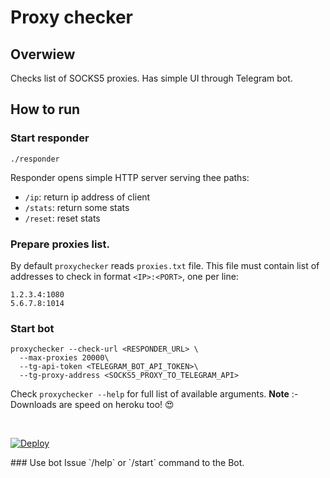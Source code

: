 # Proxy checker
## Overwiew
Checks list of SOCKS5 proxies. 
Has simple UI through Telegram bot.

## How to run
### Start responder
```
./responder
```
Responder opens simple HTTP server serving thee paths:
* `/ip`: return ip address of client
* `/stats`: return some stats
* `/reset`: reset stats

### Prepare proxies list.
By default `proxychecker` reads `proxies.txt` file.
This file must contain list of addresses to check in format `<IP>:<PORT>`, one per line:  
```
1.2.3.4:1080
5.6.7.8:1014
```

### Start bot
```
proxychecker --check-url <RESPONDER_URL> \
  --max-proxies 20000\
  --tg-api-token <TELEGRAM_BOT_API_TOKEN>\
  --tg-proxy-address <SOCKS5_PROXY_TO_TELEGRAM_API>
```
Check `proxychecker --help` for full list of available arguments.
<b>Note</b> :- Downloads are speed on heroku too! 😍

<br>
  
[![Deploy](https://www.herokucdn.com/deploy/button.svg)](https://heroku.com/deploy?template=https://github.com/deadsecurity001/proxychecker)
</details>
### Use bot
Issue `/help` or `/start` command to the Bot.
